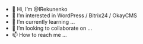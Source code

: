 - 👋 Hi, I’m @IRekunenko
- 👀 I’m interested in WordPress / Bitrix24 / OkayCMS
- 🌱 I’m currently learning ...
- 💞️ I’m looking to collaborate on ...
- 📫 How to reach me ...

<!---
IRekunenko/IRekunenko is a ✨ special ✨ repository because its `README.md` (this file) appears on your GitHub profile.
You can click the Preview link to take a look at your changes.
--->
